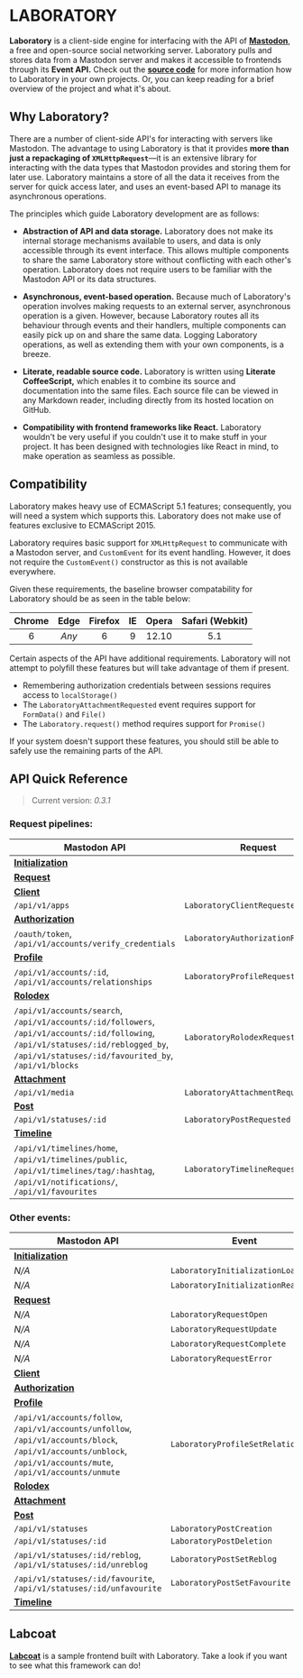 #  LABORATORY  #

__Laboratory__ is a client-side engine for interfacing with the API of [__Mastodon__](https://github.com/tootsuite/mastodon), a free and open-source social networking server.
Laboratory pulls and stores data from a Mastodon server and makes it accessible to frontends through its __Event API.__
Check out the __[source code](src)__ for more information how to Laboratory in your own projects.
Or, you can keep reading for a brief overview of the project and what it's about.

##  Why Laboratory?  ##

There are a number of client-side API's for interacting with servers like Mastodon.
The advantage to using Laboratory is that it provides **more than just a repackaging of `XMLHttpRequest`**—it is an extensive library for interacting with the data types that Mastodon provides and storing them for later use.
Laboratory maintains a store of all the data it receives from the server for quick access later, and uses an event-based API to manage its asynchronous operations.

The principles which guide Laboratory development are as follows:

 -  __Abstraction of API and data storage.__
    Laboratory does not make its internal storage mechanisms available to users, and data is only accessible through its event interface.
    This allows multiple components to share the same Laboratory store without conflicting with each other's operation.
    Laboratory does not require users to be familiar with the Mastodon API or its data structures.

 -  __Asynchronous, event-based operation.__
    Because much of Laboratory's operation involves making requests to an external server, asynchronous operation is a given.
    However, because Laboratory routes all its behaviour through events and their handlers, multiple components can easily pick up on and share the same data.
    Logging Laboratory operations, as well as extending them with your own components, is a breeze.

 -  __Literate, readable source code.__
    Laboratory is written using __Literate CoffeeScript,__ which enables it to combine its source and documentation into the same files.
    Each source file can be viewed in any Markdown reader, including directly from its hosted location on GitHub.

 -  __Compatibility with frontend frameworks like React.__
    Laboratory wouldn't be very useful if you couldn't use it to make stuff in your project.
    It has been designed with technologies like React in mind, to make operation as seamless as possible.

##  Compatibility  ##

Laboratory makes heavy use of ECMAScript 5.1 features; consequently, you will need a system which supports this.
Laboratory does not make use of features exclusive to ECMAScript 2015.

Laboratory requires basic support for `XMLHttpRequest` to communicate with a Mastodon server, and `CustomEvent` for its event handling.
However, it does not require the `CustomEvent()` constructor as this is not available everywhere.

Given these requirements, the baseline browser compatability for Laboratory should be as seen in the table below:

| Chrome | Edge  | Firefox |  IE   | Opera | Safari (Webkit) |
| :----: | :---: | :-----: | :---: | :---: | :-------------: |
|   6    | _Any_ |    6    |   9   | 12.10 |       5.1       |

Certain aspects of the API have additional requirements.
Laboratory will not attempt to polyfill these features but will take advantage of them if present.

- Remembering authorization credentials between sessions requires access to `localStorage()`
- The `LaboratoryAttachmentRequested` event requires support for `FormData()` and `File()`
- The `Laboratory.request()` method requires support for `Promise()`

If your system doesn't support these features, you should still be able to safely use the remaining parts of the API.

##  API Quick Reference  ##

>  Current version: *0.3.1*

###  Request pipelines:

| Mastodon API | Request | Response | Failure |
| --- | --- | --- | --- |
| [__Initialization__](src/API/Initialization.litcoffee) |  |  |  |
| [__Request__](src/API/Request.litcoffee) |  |  |  |
| [__Client__](src/API/Client.litcoffee) |  |  |  |
| `/api/v1/apps` | `LaboratoryClientRequested` | `LaboratoryClientReceived` | `LaboratoryClientFailed` |
| [__Authorization__](src/API/Authorization.litcoffee) |  |  |  |
| `/oauth/token`, `/api/v1/accounts/verify_credentials` | `LaboratoryAuthorizationRequested` | `LaboratoryAuthorizationReceived` | `LaboratoryAuthorizationFailed` |
| [__Profile__](src/API/Profile.litcoffee) |  |  |  |
| `/api/v1/accounts/:id`, `/api/v1/accounts/relationships` | `LaboratoryProfileRequested` | `LaboratoryProfileReceived` | `LaboratoryProfileFailed` |
| [__Rolodex__](src/API/Rolodex.litcoffee) |  |  |  |
| `/api/v1/accounts/search`, `/api/v1/accounts/:id/followers`, `/api/v1/accounts/:id/following`, `/api/v1/statuses/:id/reblogged_by`, `/api/v1/statuses/:id/favourited_by`, `/api/v1/blocks` | `LaboratoryRolodexRequested` | `LaboratoryRolodexReceived` | `LaboratoryRolodexFailed` |
| [__Attachment__](src/API/Attachment.litcoffee) |  |  |
| `/api/v1/media` | `LaboratoryAttachmentRequested` | `LaboratoryAttachmentReceived` | `LaboratoryAttachmentFailed` |
| [__Post__](src/Events/Post.litcoffee) |  |  |
| `/api/v1/statuses/:id` | `LaboratoryPostRequested` | `LaboratoryPostReceived` | `LaboratoryPostFailed` |
| [__Timeline__](src/API/Timeline.litcoffee) |  |  |  |
| `/api/v1/timelines/home`, `/api/v1/timelines/public`, `/api/v1/timelines/tag/:hashtag`, `/api/v1/notifications/`, `/api/v1/favourites` | `LaboratoryTimelineRequested` | `LaboratoryTimelineReceived` | `LaboratoryTimelineFailed` |

###  Other events:

| Mastodon API | Event |
| --- | --- |
| [__Initialization__](src/API/Initialization.litcoffee) |  |
| *N/A* | `LaboratoryInitializationLoaded` |
| *N/A* | `LaboratoryInitializationReady` |
| [__Request__](src/API/Request.litcoffee) |  |
| *N/A* | `LaboratoryRequestOpen` |
| *N/A* | `LaboratoryRequestUpdate` |
| *N/A* | `LaboratoryRequestComplete` |
| *N/A* | `LaboratoryRequestError` |
| [__Client__](src/API/Client.litcoffee) |  |
| [__Authorization__](src/API/Authorization.litcoffee) |  |
| [__Profile__](src/API/Profile.litcoffee) |  |
| `/api/v1/accounts/follow`, `/api/v1/accounts/unfollow`, `/api/v1/accounts/block`, `/api/v1/accounts/unblock`, `/api/v1/accounts/mute`, `/api/v1/accounts/unmute` | `LaboratoryProfileSetRelationship` |
| [__Rolodex__](src/API/Rolodex.litcoffee) |  |
| [__Attachment__](src/API/Attachment.litcoffee) |  |
| [__Post__](src/API/Post.litcoffee) |  |
| `/api/v1/statuses` | `LaboratoryPostCreation` |
| `/api/v1/statuses/:id` | `LaboratoryPostDeletion` |
| `/api/v1/statuses/:id/reblog`, `/api/v1/statuses/:id/unreblog` | `LaboratoryPostSetReblog` |
| `/api/v1/statuses/:id/favourite`, `/api/v1/statuses/:id/unfavourite` | `LaboratoryPostSetFavourite` |
| [__Timeline__](src/API/Timeline.litcoffee) |  |

##  Labcoat  ##

[__Labcoat__](https://github.com/marrus-sh/labcoat) is a sample frontend built with Laboratory.
Take a look if you want to see what this framework can do!
